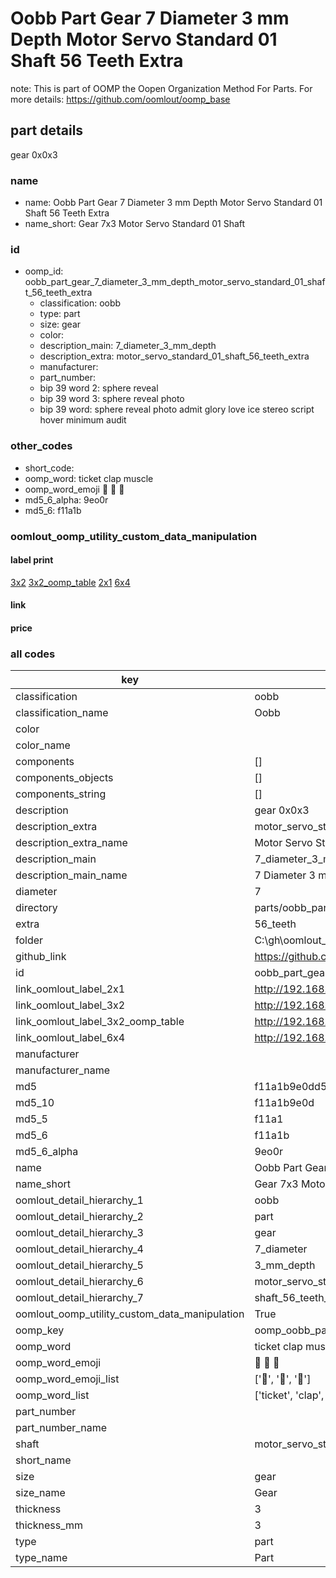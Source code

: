 # Oobb Part Gear 7 Diameter 3 mm Depth Motor Servo Standard 01 Shaft 56 Teeth Extra  

note: This is part of OOMP the Oopen Organization Method For Parts. For more details: https://github.com/oomlout/oomp_base

##  part details
  



gear 0x0x3



### name
* name: Oobb Part Gear 7 Diameter 3 mm Depth Motor Servo Standard 01 Shaft 56 Teeth Extra
* name_short: Gear 7x3 Motor Servo Standard 01 Shaft
### id
* oomp_id: oobb_part_gear_7_diameter_3_mm_depth_motor_servo_standard_01_shaft_56_teeth_extra
  * classification: oobb
  * type: part
  * size: gear
  * color: 
  * description_main: 7_diameter_3_mm_depth
  * description_extra: motor_servo_standard_01_shaft_56_teeth_extra
  * manufacturer: 
  * part_number: 
  * bip 39 word 2: sphere reveal
  * bip 39 word 3: sphere reveal photo
  * bip 39 word: sphere reveal photo admit glory love ice stereo script hover minimum audit

### other_codes
* short_code: 
* oomp_word: ticket clap muscle
* oomp_word_emoji :ticket: :clap: :muscle:
* md5_6_alpha: 9eo0r
* md5_6: f11a1b






### oomlout_oomp_utility_custom_data_manipulation
#### label print
[3x2](http://192.168.1.245:1112/?label=oomp%209eo0r)
[3x2_oomp_table](http://192.168.1.108:1112/?label=oomp%209eo0r)
[2x1](http://192.168.1.242:1112/?label=oomp%209eo0r)
[6x4](http://192.168.1.55:1112/?label=oomp%209eo0r)    

#### link

                              

#### price







### all codes 
| key | value |  
| --- | --- |  
| classification | oobb |  
| classification_name | Oobb |  
| color |  |  
| color_name |  |  
| components | [] |  
| components_objects | [] |  
| components_string | [] |  
| description | gear 0x0x3 |  
| description_extra | motor_servo_standard_01_shaft_56_teeth_extra |  
| description_extra_name | Motor Servo Standard 01 Shaft 56 Teeth Extra |  
| description_main | 7_diameter_3_mm_depth |  
| description_main_name | 7 Diameter 3 mm Depth |  
| diameter | 7 |  
| directory | parts/oobb_part_gear_7_diameter_3_mm_depth_motor_servo_standard_01_shaft_56_teeth_extra |  
| extra | 56_teeth |  
| folder | C:\gh\oomlout_oobb_version_4_generated_parts\things\oobb_part_gear_7_diameter_3_mm_depth_motor_servo_standard_01_shaft_56_teeth_extra |  
| github_link | https://github.com/oomlout/oomlout_oomp_part_src/tree/main/parts/oobb_part_gear_7_diameter_3_mm_depth_motor_servo_standard_01_shaft_56_teeth_extra |  
| id | oobb_part_gear_7_diameter_3_mm_depth_motor_servo_standard_01_shaft_56_teeth_extra |  
| link_oomlout_label_2x1 | http://192.168.1.242:1112/?label=oomp%209eo0r |  
| link_oomlout_label_3x2 | http://192.168.1.245:1112/?label=oomp%209eo0r |  
| link_oomlout_label_3x2_oomp_table | http://192.168.1.108:1112/?label=oomp%209eo0r |  
| link_oomlout_label_6x4 | http://192.168.1.55:1112/?label=oomp%209eo0r |  
| manufacturer |  |  
| manufacturer_name |  |  
| md5 | f11a1b9e0dd58e0611b1c03b476e1e8b |  
| md5_10 | f11a1b9e0d |  
| md5_5 | f11a1 |  
| md5_6 | f11a1b |  
| md5_6_alpha | 9eo0r |  
| name | Oobb Part Gear 7 Diameter 3 mm Depth Motor Servo Standard 01 Shaft 56 Teeth Extra |  
| name_short | Gear 7x3 Motor Servo Standard 01 Shaft |  
| oomlout_detail_hierarchy_1 | oobb |  
| oomlout_detail_hierarchy_2 | part |  
| oomlout_detail_hierarchy_3 | gear |  
| oomlout_detail_hierarchy_4 | 7_diameter |  
| oomlout_detail_hierarchy_5 | 3_mm_depth |  
| oomlout_detail_hierarchy_6 | motor_servo_standard_01 |  
| oomlout_detail_hierarchy_7 | shaft_56_teeth_extra |  
| oomlout_oomp_utility_custom_data_manipulation | True |  
| oomp_key | oomp_oobb_part_gear_7_diameter_3_mm_depth_motor_servo_standard_01_shaft_56_teeth_extra |  
| oomp_word | ticket clap muscle |  
| oomp_word_emoji | :ticket: :clap: :muscle: |  
| oomp_word_emoji_list | [':ticket:', ':clap:', ':muscle:'] |  
| oomp_word_list | ['ticket', 'clap', 'muscle'] |  
| part_number |  |  
| part_number_name |  |  
| shaft | motor_servo_standard_01 |  
| short_name |  |  
| size | gear |  
| size_name | Gear |  
| thickness | 3 |  
| thickness_mm | 3 |  
| type | part |  
| type_name | Part |  
